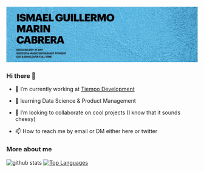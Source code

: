 [![Banner](https://github.com/igmarin/igmarin/blob/master/assets/background.jpg)](https://www.twitter.com/igmarin)
### Hi there 👋
- 🔭 I’m currently working at [Tiempo Development](https://www.tiempodev.com/ "Tiempo Development")

- 🌱 learning Data Science & Product Management
- 👯 I’m looking to collaborate on cool projects (I know that it sounds cheesy)
- 📫 How to reach me by email or DM either here or twitter

### More about me
![github stats](https://github-readme-stats.vercel.app/api?username=igmarin&show_icons=true)
[![Top Languages](https://github-readme-stats.vercel.app/api/top-langs/?username=igmarin&count_private=true&show_icons=true&layout=compact)](https://github.com/anuraghazra/github-readme-stats)
